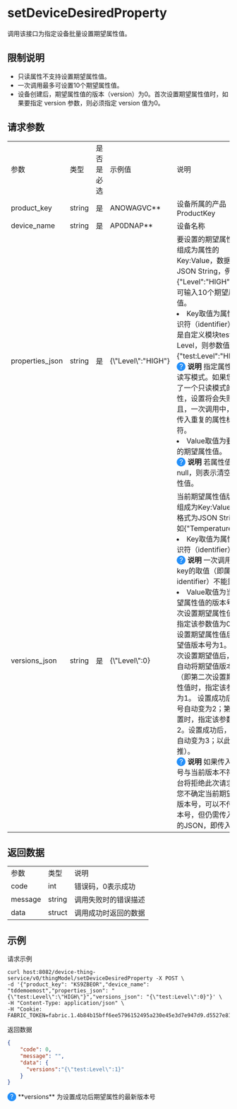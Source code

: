 # setDeviceDesiredProperty
调用该接口为指定设备批量设置期望属性值。

## 限制说明
* 只读属性不支持设置期望属性值。
* 一次调用最多可设置10个期望属性值。
* 设备创建后，期望属性值的版本（version）为0。首次设置期望属性值时，如果要指定 version 参数，则必须指定 version 值为0。

## 请求参数

<table>
<tr> <td>参数</td> <td>类型</td> <td>是否是必选</td> <td>示例值</td> <td>说明</td> </tr>
<tr>
    <td>product_key</td>
    <td>string</td>
    <td>是</td>
    <td>ANOWAGVC**</td>
    <td>设备所属的产品ProductKey</td>
</tr>
<tr>
    <td>device_name</td>
    <td>string</td>
    <td>是</td>
    <td>AP0DNAP**</td>
    <td>设备名称</td>
</tr>
<tr>
    <td>properties_json</td>
    <td>string</td>
    <td>是</td>
    <td>{\"Level\":"HIGH"}</td>
    <td>要设置的期望属性值，组成为属性的Key:Value，数据格式为JSON String，例如{"Level":"HIGH"}。最多可输入10个期望属性值。
        <li>Key取值为属性的标识符（identifier）。如果是自定义模块test下属性Level，则参数值为 {"test:Level":"HIGH"}。</li>
        <span style="border-radius: 50%; height: 20px; width: 20px; display: inline-block; background: #238ff9; vertical-align: center;">
           <span style="display: block; color: #FFFFFF; height: 20px; line-height: 20px; text-align: center">?</span>
        </span>
        <b>说明</b> 指定属性必须是读写模式。如果您指定了一个只读模式的属性，设置将会失败。并且，一次调用中，不能传入重复的属性标识符。
        <li>Value取值为要设置的期望属性值。</li>
        <span style="border-radius: 50%; height: 20px; width: 20px; display: inline-block; background: #238ff9; vertical-align: center;">
           <span style="display: block; color: #FFFFFF; height: 20px; line-height: 20px; text-align: center">?</span>
        </span>
        <b>说明</b> 若属性值设置为null，则表示清空期望属性值。
    </td>
</tr>
<tr>
    <td>versions_json</td>
    <td>string</td>
    <td>是</td>
    <td>{\"Level\":0}</td>
    <td>当前期望属性值版本，组成为Key:Value，数据格式为JSON String，例如{"Temperature":2}。
        <li>Key取值为属性的标识符（identifier）。</li>
        <span style="border-radius: 50%; height: 20px; width: 20px; display: inline-block; background: #238ff9; vertical-align: center;">
           <span style="display: block; color: #FFFFFF; height: 20px; line-height: 20px; text-align: center">?</span>
        </span>
        <b>说明</b> 一次调用中，key的取值（即属性的identifier）不能重复。
        <li>Value取值为当前期望属性值的版本号。首次设置期望属性值时，指定该参数值为0。
            首次设置期望属性值后，期望值版本号为1。以后每次设置期望值后，
            平台自动将期望值版本加1（即第二次设置期望属性值时，指定该参数值为1。
            设置成功后，版本号自动变为2；第三次设置时，指定该参数值为2。设置成功后，
            版本号自动变为3；以此类推）。</li>
        <span style="border-radius: 50%; height: 20px; width: 20px; display: inline-block; background: #238ff9; vertical-align: center;">
           <span style="display: block; color: #FFFFFF; height: 20px; line-height: 20px; text-align: center">?</span>
        </span>
        <b>说明</b> 如果传入的版本号与当前版本不符，平台将拒绝此次请求。若您不确定当前期望值的版本号，可以不传入版本号，但仍需传入有效的JSON，即传入{}。
    </td>
</tr>
</table>

## 返回数据

<table>
<tr> <td>参数</td> <td>类型</td> <td>说明</td> </tr>
<tr>
    <td>code</td>
    <td>int</td>
    <td>错误码，0表示成功</td>
</tr>
<tr>
    <td>message</td>
    <td>string</td>
    <td>调用失败时的错误描述</td>
</tr>
<tr>
    <td>data</td>
    <td>struct</td>
    <td>调用成功时返回的数据</td>
</tr>
</table>

## 示例

请求示例
```
curl host:8082/device-thing-service/v0/thingModel/setDeviceDesiredProperty -X POST \
-d '{"product_key": "KS9ZBEOR","device_name": "tddemoemost","properties_json": "{\"test:Level\":\"HIGH\"}","versions_json": "{\"test:Level\":0}"}' \
-H "Content-Type: application/json" \
-H "Cookie: FABRIC_TOKEN=fabric.1.4b84b15bff6ee5796152495a230e45e3d7e947d9.d5527e81265b78e47b7891e3ad18d4cdddd3fda2.1629086990.c24c2f07" 
```

返回数据
```json
{
    "code": 0,
    "message": "",
    "data": {
      "versions":"{\"test:Level\":1}"
    }
}
```
<div>
<span style="border-radius: 50%; height: 20px; width: 20px; display: inline-block; background: #238ff9; vertical-align: center;">
  <span style="display: block; color: #FFFFFF; height: 20px; line-height: 20px; text-align: center">?</span>
</span>
**versions** 为设置成功后期望属性的最新版本号
</div>
